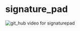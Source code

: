 # signature_pad

![git_hub video for signaturepad](https://github.com/Farhan1232/Signature_pad/assets/101458375/7f82bd28-ae2b-445b-ac93-5a0950f78ff6)
